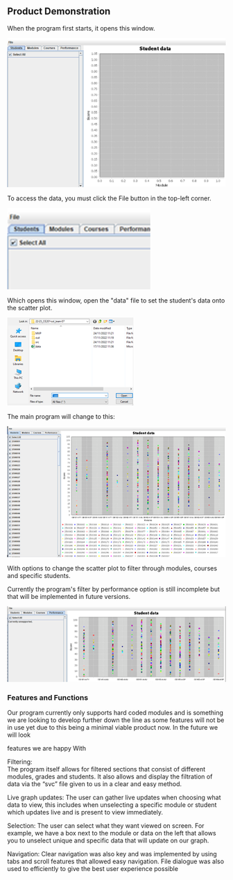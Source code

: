## Product Demonstration ##


When the program first starts, it opens this window. 

![here](Images/PDScreenshot1.png)


To access the data, you must click the File button in the top-left corner. 

![here](Images/PDScreenshot2.png)


Which opens this window, open the "data" file to set the student's data onto the scatter plot. 

![here](Images/PDScreenshot3.png)


The main program will change to this: 

![amogus](Images/PDScreenshot4.png)

With options to change the scatter plot to filter through modules, courses and specific students.

Currently the program's filter by performance option is still incomplete but that will be implemented in future versions.

![here](Images/PDScreenshot5.png)





### Features and Functions ###

Our program currently only supports hard coded modules and is something we are looking to develop further down the line as some features will not be in use yet due to this being a minimal viable product now. In the future we will look

features we are happy With

 Filtering:  
The program itself allows for filtered sections that consist of different modules, grades and students. It also allows and display the filtration of data via the “svc” file given to us in a clear and easy method.

 Live graph updates: 
The user can gather live updates when choosing what data to view, this includes when unselecting a specific module or student which updates live and is present to view immediately.

 Selection:
The user can select what they want viewed on screen. For example, we have a box next to the module or data on the left that allows you to unselect unique and specific data that will update on our graph.

 Navigation: 
Clear navigation was also key and was implemented by using tabs and scroll features that allowed easy navigation. File dialogue was also used to efficiently to give the best user experience possible

